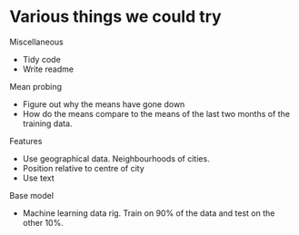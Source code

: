 Various things we could try
===

Miscellaneous
* Tidy code
* Write readme


Mean probing
* Figure out why the means have gone down
* How do the means compare to the means of the last two months of the training data.

Features
* Use geographical data. Neighbourhoods of cities.
* Position relative to centre of city
* Use text

Base model
* Machine learning data rig. Train on 90% of the data and test on the other 10%.

